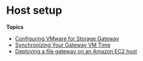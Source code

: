# Host setup<a name="resource-vm-setup"></a>

**Topics**
+ [Configuring VMware for Storage Gateway](configure-vmware.md)
+ [Synchronizing Your Gateway VM Time](MaintenanceTimeSync-hyperv.md)
+ [Deploying a file gateway on an Amazon EC2 host](ec2-gateway-file.md)